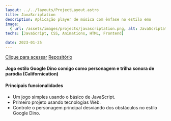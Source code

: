 ```yaml
---
layout: ../../layouts/ProjectLayout.astro
title: JavaScriptation
description: Aplicação player de música com ênfase no estilo emo
image:
  { url: /assets/images/projects/javascriptation.png, alt: JavaScriptation }
techs: [JavaScript, CSS, Animations, HTML, Frontend]

date: 2023-01-25
---
```


[Clique para acessar](https://javascriptation.jhonatec.dev/ "JavaScriptation") [Repositório](https://github.com/jhonatec-dev/javascriptation "GitHub")

#### Jogo estilo Google Dino comigo como personagem e trilha sonora de paródia (Californication)

#### Principais funcionalidades

- Um jogo simples usando o básico de JavaScript.
- Primeiro projeto usando tecnologias Web.
- Controle o personagem principal desviando dos obstáculos no estilo Google Dino.
